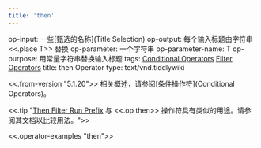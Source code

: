 ```yaml
---
title: 'then'
---
```


op-input: 一些[甄选的名称](Title Selection)
op-output: 每个输入标题由字符串 <<.place T>> 替换
op-parameter: 一个字符串
op-parameter-name: T
op-purpose: 用常量字符串替换输入标题
tags: [Conditional Operators](#Conditional%20Operators) [Filter Operators](#Filter%20Operators)
title: then Operator
type: text/vnd.tiddlywiki

<<.from-version "5.1.20">> 相关概述，请参阅[条件操作符](Conditional Operators)。

<<.tip "[Then Filter Run Prefix](#Then%20Filter%20Run%20Prefix) 与 <<.op then>> 操作符具有类似的用途。请参阅其文档以比较用法。">>

<<.operator-examples "then">>

